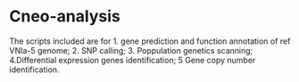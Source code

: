 # Cneo-analysis
The scripts included are for 1. gene prediction and function annotation of ref VNIa-5 genome; 2. SNP calling; 3. Poppulation genetics scanning; 4.Differential expression genes identification; 5 Gene copy number identification.
